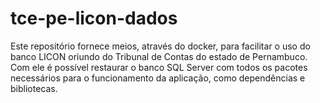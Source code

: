 # tce-pe-licon-dados
Este repositório fornece meios, através do docker, para facilitar o uso do banco LICON oriundo do Tribunal de Contas do estado de Pernambuco. Com ele é possível restaurar o banco SQL Server com todos os pacotes necessários para o funcionamento da aplicação, como dependências e bibliotecas.

